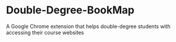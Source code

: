 # Double-Degree-BookMap
A Google Chrome extension that helps double-degree students with accessing their course websites
